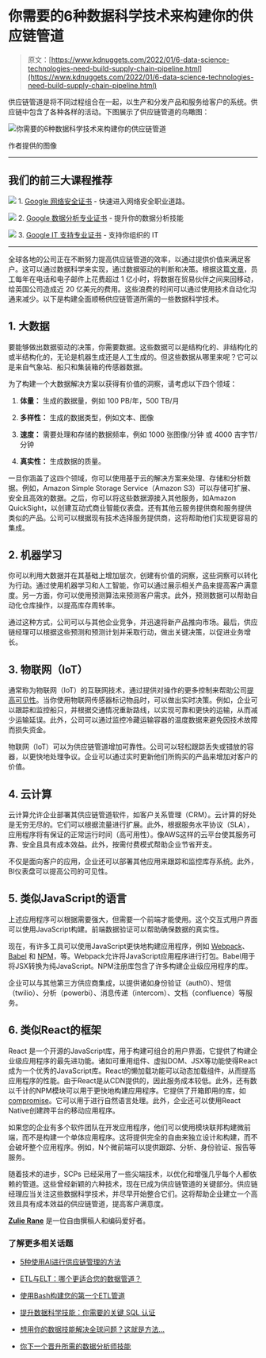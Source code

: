 # 你需要的6种数据科学技术来构建你的供应链管道

> 原文：[https://www.kdnuggets.com/2022/01/6-data-science-technologies-need-build-supply-chain-pipeline.html](https://www.kdnuggets.com/2022/01/6-data-science-technologies-need-build-supply-chain-pipeline.html)

供应链管道是将不同过程组合在一起，以生产和分发产品和服务给客户的系统。供应链中包含了各种各样的活动。下图展示了供应链管道的鸟瞰图：

![你需要的6种数据科学技术来构建你的供应链管道](../Images/8f0090181efd6e1c77e76e3f835be8f8.png)

作者提供的图像

* * *

## 我们的前三大课程推荐

![](../Images/0244c01ba9267c002ef39d4907e0b8fb.png) 1. [Google 网络安全证书](https://www.kdnuggets.com/google-cybersecurity) - 快速进入网络安全职业道路。

![](../Images/e225c49c3c91745821c8c0368bf04711.png) 2. [Google 数据分析专业证书](https://www.kdnuggets.com/google-data-analytics) - 提升你的数据分析技能

![](../Images/0244c01ba9267c002ef39d4907e0b8fb.png) 3. [Google IT 支持专业证书](https://www.kdnuggets.com/google-itsupport) - 支持你组织的 IT

* * *

全球各地的公司正在不断努力提高供应链管道的效率，以通过提供价值来满足客户。这可以通过数据科学来实现，通过数据驱动的判断和决策。根据这篇[文章](https://supplychaindigital.com/supply-chain-2/supply-chain-inefficiencies-costing-uk-businesses-more-pound15bn)，员工每年在电话和电子邮件上花费超过 1 亿小时，将数据在贸易伙伴之间来回移动，给英国公司造成近 20 亿美元的费用。这些浪费的时间可以通过使用技术自动化沟通来减少。以下是构建全面顺畅供应链管道所需的一些数据科学技术。

## 1. 大数据

要能够做出数据驱动的决策，你需要数据。这些数据可以是结构化的、非结构化的或半结构化的，无论是机器生成还是人工生成的。但这些数据从哪里来呢？它可以是来自气象站、船只和集装箱的传感器数据。

为了构建一个大数据解决方案以获得有价值的洞察，请考虑以下四个领域：

1.  **体量：** 生成的数据量，例如 100 PB/年，500 TB/月

1.  **多样性：** 生成的数据类型，例如文本、图像

1.  **速度：** 需要处理和存储的数据频率，例如 1000 张图像/分钟 或 4000 吉字节/分钟

1.  **真实性：** 生成数据的质量。

一旦你涵盖了这四个领域，你可以使用基于云的解决方案来处理、存储和分析数据。例如，Amazon Simple Storage Service（Amazon S3）可以存储可扩展、安全且高效的数据。之后，你可以将这些数据源接入其他服务，如Amazon QuickSight，以创建互动式商业智能仪表盘。还有其他云服务提供商和服务提供类似的产品。公司可以根据现有技术选择服务提供商，这将帮助他们实现更容易的集成。

## 2\. 机器学习

你可以利用大数据并在其基础上增加层次，创建有价值的洞察，这些洞察可以转化为行动。通过使用机器学习和人工智能，你可以通过展示相关产品来提高客户满意度。另一方面，你可以使用预测算法来预测客户需求。此外，预测数据可以帮助自动化仓库操作，以提高库存周转率。

通过这种方式，公司可以与其他企业竞争，并迅速将新产品推向市场。最后，供应链经理可以根据这些预测和预测计划并采取行动，做出关键决策，以促进业务增长。

## 3\. 物联网（IoT）

通常称为物联网（IoT）的互联网技术，通过提供对操作的更多控制来帮助公司[提高可见性](https://www.logmore.com/post/supply-chain-visibility)。当你使用物联网传感器标记物品时，可以做出实时决策。例如，企业可以跟踪和监控船只，并根据交通情况重新路线，以实现可靠和更快的运输，从而减少运输延误。此外，公司可以通过监控冷藏运输容器的温度数据来避免因技术故障而损失资金。

物联网（IoT）可以为供应链管道增加可靠性。公司可以轻松跟踪丢失或错放的容器，以更快地处理争议。企业可以通过实时更新他们所购买的产品来增加对客户的价值。

## 4\. 云计算

云计算允许企业部署其供应链管道软件，如客户关系管理（CRM）。云计算的好处是无穷无尽的。它们可以根据流量进行扩展。此外，根据服务水平协议（SLA），应用程序将有保证的正常运行时间（高可用性）。像AWS这样的云平台使其服务可靠、安全且具有成本效益。此外，按需付费模式帮助企业节省开支。

不仅是面向客户的应用，企业还可以部署其他应用来跟踪和监控库存系统。此外，BI仪表盘可以提高公司的可见性。

## 5\. 类似JavaScript的语言

上述应用程序可以根据需要强大，但需要一个前端才能使用。这个交互式用户界面可以使用JavaScript构建。前端数据验证可以帮助确保数据的真实性。

现在，有许多工具可以使用JavaScript更快地构建应用程序，例如 [Webpack](https://webpack.js.org/)、[Babel](https://babeljs.io/) 和 [NPM](https://www.npmjs.com/)，等。Webpack允许将JavaScript应用程序进行打包。Babel用于将JSX转换为纯JavaScript。NPM注册库包含了许多构建企业级应用程序的库。

企业可以与其他第三方供应商集成，以提供诸如身份验证（auth0）、短信（twilio）、分析（powerbi）、消息传递（intercom）、文档（confluence）等服务。

## 6\. 类似React的框架

React 是一个开源的JavaScript库，用于构建可组合的用户界面，它提供了构建企业级应用程序的最先进功能。诸如可重用组件、虚拟DOM、JSX等功能使得React成为一个优秀的JavaScript库。React的懒加载功能可以动态加载组件，从而提高应用程序的性能。由于React是从CDN提供的，因此服务成本较低。此外，还有数以千计的NPM模块可以用于更快地构建应用程序。它提供了开箱即用的库，如 [compromise](https://www.npmjs.com/package/compromise)。它可以用于进行自然语言处理。此外，企业还可以使用React Native创建跨平台的移动应用程序。

如果您的企业有多个软件团队在开发应用程序，他们可以使用模块联邦构建微前端，而不是构建一个单体应用程序。这将提供完全的自由来独立设计和构建，而不会破坏整个应用程序。例如，N个微前端可以提供跟踪、分析、身份验证、报告等服务。

随着技术的进步，SCPs 已经采用了一些尖端技术，以优化和增强几乎每个人都依赖的管道。这些曾经新颖的六种技术，现在已成为供应链管道的关键部分。供应链经理应当关注这些数据科学技术，并尽早开始整合它们。这将帮助企业建立一个高效且具有成本效益的供应链管道，提高客户满意度。

**[Zulie Rane](http://www.stratascratch.com/)** 是一位自由撰稿人和编码爱好者。

### 了解更多相关话题

+   [5种使用AI进行供应链管理的方法](https://www.kdnuggets.com/2022/02/5-ways-ai-supply-chain-management.html)

+   [ETL与ELT：哪个更适合您的数据管道？](https://www.kdnuggets.com/2023/03/etl-elt-one-right-data-pipeline.html)

+   [使用Bash构建您的第一个ETL管道](https://www.kdnuggets.com/building-your-first-etl-pipeline-with-bash)

+   [提升数据科学技能：你需要的关键 SQL 认证](https://www.kdnuggets.com/boost-your-data-science-skills-the-essential-sql-certifications-you-need)

+   [想用你的数据技能解决全球问题？这就是方法…](https://www.kdnuggets.com/2022/04/jhu-want-data-skills-solve-global-problems.html)

+   [你下一个晋升所需的数据分析师技能](https://www.kdnuggets.com/2022/09/data-analyst-skills-need-next-promotion.html)
